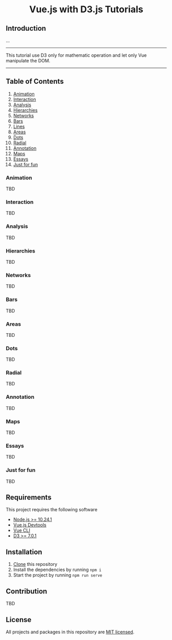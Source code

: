 

<h1 align="center">Vue.js with D3.js Tutorials</h1>

## Introduction

... 

---
This tutorial use D3 only for mathematic operation and let only Vue manipulate the DOM.

---

## Table of Contents

1. [Animation](./src/components/Animation/)
2. [Interaction](./src/components/Interaction/)
3. [Analysis](./src/components/Analysis/)
4. [Hierarchies](./src/components/Hierarchies/)
5. [Networks](./src/components/Networks/)
6. [Bars](./src/components/Bars/)
7. [Lines](./src/components/Lines/)
8. [Areas](./src/components/Areas/)
9. [Dots](./src/components/Dots/)
10. [Radial](./src/components/Radial/)
11. [Annotation](./src/components/Annotation/)
12. [Maps](./src/components/Maps/)
13. [Essays](./src/components/Essays/)
14. [Just for fun](./src/components/JustForFun/)
### Animation
TBD

### Interaction
TBD

### Analysis
TBD

### Hierarchies
TBD

### Networks
TBD

### Bars
TBD

### Areas
TBD
### Dots
TBD

### Radial
TBD

### Annotation
TBD

### Maps
TBD

### Essays
TBD

### Just for fun
TBD
## Requirements
This project requires the following software

- [Node.js >= 10.24.1](https://nodejs.org/en/)
- [Vue.js Devtools](https://chrome.google.com/webstore/detail/vuejs-devtools/nhdogjmejiglipccpnnnanhbledajbpd/related?hl=ko)
- [Vue CLI](https://cli.vuejs.org/guide/installation.html)
- [D3 >= 7.0.1](https://www.npmjs.com/package/d3)

## Installation

1. [Clone](https://github.com/Seungwoo321/vue-d3-tutorial.git) this repository
2. Install the dependencies by running `npm i`
3. Start the project by running `npm run serve`


## Contribution
TBD


## License

All projects and packages in this repository are [MIT licensed](./LICENSE).